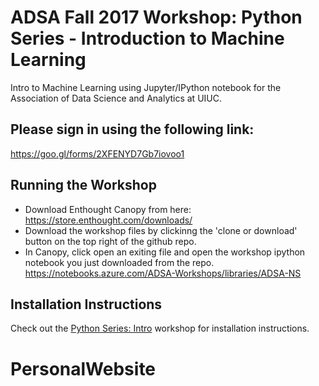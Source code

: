 # ADSA Fall 2017 Workshop: Python Series - Introduction to Machine Learning
Intro to Machine Learning using Jupyter/IPython notebook for the Association of Data Science and Analytics at UIUC.

## Please sign in using the following link: 
https://goo.gl/forms/2XFENYD7Gb7iovoo1 

## Running the Workshop
* Download Enthought Canopy from here: https://store.enthought.com/downloads/
* Download the workshop files by clickinng the 'clone or download' button on the top right of the github repo.
* In Canopy, click open an exiting file and open the workshop ipython notebook you just downloaded from the repo.
https://notebooks.azure.com/ADSA-Workshops/libraries/ADSA-NS

## Installation Instructions
Check out the [Python Series: Intro](https://github.com/adsa-uiuc/intro-to-python/) workshop for installation instructions.
# PersonalWebsite
